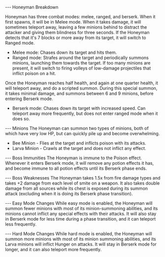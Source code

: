 --- Honeyman Breakdown 

Honeyman has three combat modes: melee, ranged, and berserk. When it first spawns, it will be in Melee mode. When it takes damage, it will sometimes teleport away, leaving a few minions behind to distract the attacker and giving them blindness for three seconds. If the Honeyman detects that it's 7 blocks or more away from its target, it will switch to Ranged mode.

* Melee mode: Chases down its target and hits them.
* Ranged mode: Strafes around the target and periodically summons minions, launching them towards the target. If too many minions are present, it will switch to firing volleys of low-damage projectiles that inflict poison on a hit.

Once the Honeyman reaches half health, and again at one quarter health, it will teleport away, and do a scripted summon. During this special summon, it takes minimal damage, and summons between 6 and 9 minions, before entering Berserk mode.

* Berserk mode: Chases down its target with increased speed. Can teleport away more frequently, but does not enter ranged mode when it does so.


--- Minions
The Honeyman can summon two types of minions, both of which have very low HP, but can quickly pile up and become overwhelming.

* Bee Minion - Flies at the target and inflicts poison with its attacks.
* Larva Minion - Crawls at the target and does not inflict any effect.


--- Boss Immunities
The Honeyman is immune to the Poison effect. Whenever it enters Berserk mode, it will remove any potion effects it has, and become immune to all potion effects until its Berserk phase ends.

--- Boss Weaknesses
The Honeyman takes 1.5x from fire damage types and takes +2 damage from each level of smite on a weapon. It also takes double damage from all sources while its chest is exposed during its summon attack (excluding when it is doing its Berserk phase transition).


--- Easy Mode Changes 
While easy mode is enabled, the Honeyman will summon fewer minions with most of its minion-summoning abilities, and its minions cannot inflict any special effects with their attacks. It will also stay in Berserk mode for less time during a phase transition, and it can teleport less frequently.

--- Hard Mode Changes
While hard mode is enabled, the Honeyman will summon more minions with most of its minion summoning abilities, and its Larva minions will inflict Hunger on attacks. It will stay in Berserk mode for longer, and it can also teleport more frequently.
